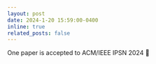 ```yaml
---
layout: post
date: 2024-1-20 15:59:00-0400
inline: true
related_posts: false
---
```


One paper is accepted to ACM/IEEE IPSN 2024 🥳
